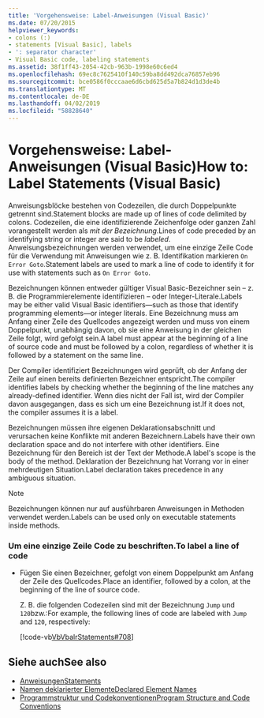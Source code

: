 ```yaml
---
title: 'Vorgehensweise: Label-Anweisungen (Visual Basic)'
ms.date: 07/20/2015
helpviewer_keywords:
- colons (:)
- statements [Visual Basic], labels
- ': separator character'
- Visual Basic code, labeling statements
ms.assetid: 38f1ff43-2054-42cb-963b-1998e60c6ed4
ms.openlocfilehash: 69ec8c7625410f140c59ba8dd492dca76857eb96
ms.sourcegitcommit: bce0586f0cccaae6d6cbd625d5a7b824d1d3de4b
ms.translationtype: MT
ms.contentlocale: de-DE
ms.lasthandoff: 04/02/2019
ms.locfileid: "58828640"
---
```

# <a name="how-to-label-statements-visual-basic"></a><span data-ttu-id="42015-102">Vorgehensweise: Label-Anweisungen (Visual Basic)</span><span class="sxs-lookup"><span data-stu-id="42015-102">How to: Label Statements (Visual Basic)</span></span>
<span data-ttu-id="42015-103">Anweisungsblöcke bestehen von Codezeilen, die durch Doppelpunkte getrennt sind.</span><span class="sxs-lookup"><span data-stu-id="42015-103">Statement blocks are made up of lines of code delimited by colons.</span></span> <span data-ttu-id="42015-104">Codezeilen, die eine identifizierende Zeichenfolge oder ganzen Zahl vorangestellt werden als *mit der Bezeichnung*.</span><span class="sxs-lookup"><span data-stu-id="42015-104">Lines of code preceded by an identifying string or integer are said to be *labeled*.</span></span> <span data-ttu-id="42015-105">Anweisungsbezeichnungen werden verwendet, um eine einzige Zeile Code für die Verwendung mit Anweisungen wie z. B. Identifikation markieren `On Error Goto`.</span><span class="sxs-lookup"><span data-stu-id="42015-105">Statement labels are used to mark a line of code to identify it for use with statements such as `On Error Goto`.</span></span>  
  
 <span data-ttu-id="42015-106">Bezeichnungen können entweder gültiger Visual Basic-Bezeichner sein – z. B. die Programmierelemente identifizieren – oder Integer-Literale.</span><span class="sxs-lookup"><span data-stu-id="42015-106">Labels may be either valid Visual Basic identifiers—such as those that identify programming elements—or integer literals.</span></span> <span data-ttu-id="42015-107">Eine Bezeichnung muss am Anfang einer Zeile des Quellcodes angezeigt werden und muss von einem Doppelpunkt, unabhängig davon, ob sie eine Anweisung in der gleichen Zeile folgt, wird gefolgt sein.</span><span class="sxs-lookup"><span data-stu-id="42015-107">A label must appear at the beginning of a line of source code and must be followed by a colon, regardless of whether it is followed by a statement on the same line.</span></span>  
  
 <span data-ttu-id="42015-108">Der Compiler identifiziert Bezeichnungen wird geprüft, ob der Anfang der Zeile auf einen bereits definierten Bezeichner entspricht.</span><span class="sxs-lookup"><span data-stu-id="42015-108">The compiler identifies labels by checking whether the beginning of the line matches any already-defined identifier.</span></span> <span data-ttu-id="42015-109">Wenn dies nicht der Fall ist, wird der Compiler davon ausgegangen, dass es sich um eine Bezeichnung ist.</span><span class="sxs-lookup"><span data-stu-id="42015-109">If it does not, the compiler assumes it is a label.</span></span>  
  
 <span data-ttu-id="42015-110">Bezeichnungen müssen ihre eigenen Deklarationsabschnitt und verursachen keine Konflikte mit anderen Bezeichnern.</span><span class="sxs-lookup"><span data-stu-id="42015-110">Labels have their own declaration space and do not interfere with other identifiers.</span></span> <span data-ttu-id="42015-111">Eine Bezeichnung für den Bereich ist der Text der Methode.</span><span class="sxs-lookup"><span data-stu-id="42015-111">A label's scope is the body of the method.</span></span> <span data-ttu-id="42015-112">Deklaration der Bezeichnung hat Vorrang vor in einer mehrdeutigen Situation.</span><span class="sxs-lookup"><span data-stu-id="42015-112">Label declaration takes precedence in any ambiguous situation.</span></span>  
  
> [!NOTE]
>  <span data-ttu-id="42015-113">Bezeichnungen können nur auf ausführbaren Anweisungen in Methoden verwendet werden.</span><span class="sxs-lookup"><span data-stu-id="42015-113">Labels can be used only on executable statements inside methods.</span></span>  
  
### <a name="to-label-a-line-of-code"></a><span data-ttu-id="42015-114">Um eine einzige Zeile Code zu beschriften.</span><span class="sxs-lookup"><span data-stu-id="42015-114">To label a line of code</span></span>  
  
-   <span data-ttu-id="42015-115">Fügen Sie einen Bezeichner, gefolgt von einem Doppelpunkt am Anfang der Zeile des Quellcodes.</span><span class="sxs-lookup"><span data-stu-id="42015-115">Place an identifier, followed by a colon, at the beginning of the line of source code.</span></span>  
  
     <span data-ttu-id="42015-116">Z. B. die folgenden Codezeilen sind mit der Bezeichnung `Jump` und `120`bzw.:</span><span class="sxs-lookup"><span data-stu-id="42015-116">For example, the following lines of code are labeled with `Jump` and `120`, respectively:</span></span>  
  
     [!code-vb[VbVbalrStatements#708](~/samples/snippets/visualbasic/VS_Snippets_VBCSharp/VbVbalrStatements/VB/Class1.vb#708)]  
  
## <a name="see-also"></a><span data-ttu-id="42015-117">Siehe auch</span><span class="sxs-lookup"><span data-stu-id="42015-117">See also</span></span>

- [<span data-ttu-id="42015-118">Anweisungen</span><span class="sxs-lookup"><span data-stu-id="42015-118">Statements</span></span>](../../../visual-basic/programming-guide/language-features/statements.md)
- [<span data-ttu-id="42015-119">Namen deklarierter Elemente</span><span class="sxs-lookup"><span data-stu-id="42015-119">Declared Element Names</span></span>](../../../visual-basic/programming-guide/language-features/declared-elements/declared-element-names.md)
- [<span data-ttu-id="42015-120">Programmstruktur und Codekonventionen</span><span class="sxs-lookup"><span data-stu-id="42015-120">Program Structure and Code Conventions</span></span>](../../../visual-basic/programming-guide/program-structure/program-structure-and-code-conventions.md)
